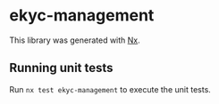 # ekyc-management

This library was generated with [Nx](https://nx.dev).

## Running unit tests

Run `nx test ekyc-management` to execute the unit tests.

